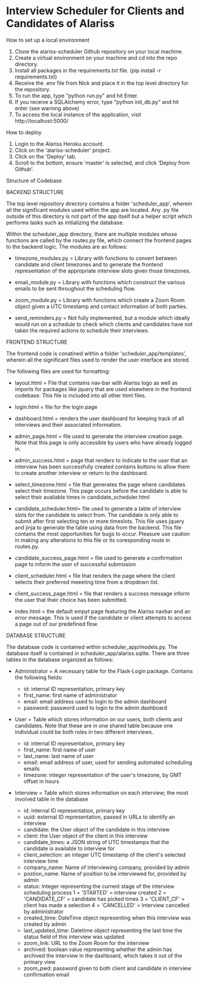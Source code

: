 # Interview Scheduler for Clients and Candidates of Alariss

How to set up a local environment

1. Clone the alariss-scheduler Github repository on your local machine.
2. Create a virtual environment on your machine and cd into the repo directory.
3. Install all packages in the requirements.txt file. (pip install -r requirements.txt)
4. Receive the .env file from Nick and place it in the top level directory for the repository.
5. To run the app, type "python run.py" and hit Enter.
6. If you receive a SQLAlchemy error, type "python init_db.py" and hit enter (see warning
   above)
7. To access the local instance of the application, visit http://localhost:5000/

How to deploy

1. Login to the Alariss Heroku account.
2. Click on the 'alariss-scheduler' project.
3. Click on the 'Deploy' tab.
4. Scroll to the bottom, ensure 'master' is selected, and click 'Deploy from Github'.

Structure of Codebase

BACKEND STRUCTURE

The top level repository directory contains a folder 'scheduler_app', wherein all
the significant modules used within the app are located. Any .py file outside of this
directory is not part of the app itself but a helper script which performs tasks such
as initializing the database.

Within the scheduler_app directory, there are multiple modules whose functions are called
by the routes.py file, which connect the frontend pages to the backend logic. The modules
are as follows:

* timezone_modules.py = Library with functions to convert between candidate and client
  timezones and to generate the frontend representation of the appropriate interview
  slots given those timezones.

* email_module.py = Library with functions which construct the various emails to be 
  sent throughout the scheduling flow.

* zoom_module.py = Library with functions which create a Zoom Room object given a
  UTC timestamp and contact information of both parties. 

* send_reminders.py = Not fully implemented, but a module which ideally would run
  on a schedule to check which clients and candidates have not taken the required
  actions to schedule their interviews.

FRONTEND STRUCTURE

The frontend code is conatined within a folder 'scheduler_app/templates', wherein all
the significant files used to render the user interface are stored. 

The following files are used for formatting:

* layout.html = File that contains nav-bar with Alariss logo as well as imports for 
  packages like jquery that are used elsewhere in the frontend codebase. This file is included 
  into all other html files.

* login.html = file for the login page

* dashboard.html = renders the user dashboard for keeping track of all interviews and their 
  associated information. 

* admin_page.html = file used to generate the interview creation page. Note that this page is only 
  accessible by users who have already logged in. 

* admin_success.html = page that renders to indicate to the user that an interview has been successfully created 
  contains buttons to allow them to create another interview or return to the dashboard. 

* select_timezone.html = file that generates the page where candidates select their timezone. This page occurs 
  before the candidate is able to select their available times in candidate_scheduler.html

* candidate_scheduler.html= file used to generate a table of interview slots for the candidate to select from. 
  The candidate is only able to submit after first selecting ten or more timeslots. This file uses jquery and jinja
  to generate the table using data from the backend. This file contains the most opportunities for bugs to occur. 
  Pleasure use caution in making any alterations to this file or its coresponding route in routes.py. 

* candidate_success_page.html = file used to generate a confirmation page to inform the user of successful submission 

* client_scheduler.html = file that renders the page where the client selects their preferred meeeting time from a 
  dropdown list. 

* client_success_page.html = file that renders a success message inform the user that their choice has been submitted. 

* index.html = the default empyt page featuring the Alariss navbar and an error message. This is used if the candidate 
  or client attempts to access a page out of our predefined flow. 

DATABASE STRUCTURE 

The database code is contained within scheduler_app/models.py. The database itself is contained in scheduler_app/alariss.sqlite.
There are three tables in the database organized as follows: 

* Administrator = A necessary table for the Flask-Login package. Contains the following fields:
  - id: internal ID representation, primary key
  - first_name: first name of administrator
  - email: email address used to login to the admin dashboard
  - password: password used to login to the admin dashboard

* User = Table which stores information on our users, both clients and candidates. Note that these are in one shared table because
  one individual could be both roles in two different interviews.
  - id: internal ID representation, primary key
  - first_name: first name of user
  - last_name: last name of user
  - email: email address of user, used for sending automated scheduling emails
  - timezone: integer representation of the user's timezone, by GMT offset in hours

* Interview = Table which stores information on each interview; the most involved table in the database
  - id: internal ID representation, primary key
  - uuid: external ID representation, passed in URLs to identify an interview
  - candidate: the User object of the candidate in this interview
  - client: the User object of the client in this interview
  - candidate_times: a JSON string of UTC timestamps that the candidate is available to interview for
  - client_selection: an integer UTC timestamp of the client's selected interview time
  - company_name: Name of interviewing company, provided by admin
  - postion_name: Name of position to be interviewed for, provided by admin
  - status: Integer representing the current stage of the interview scheduling process
      1 = 'STARTED' = interview created
      2 = 'CANDIDATE_CF' = candidate has picked times
      3 = 'CLIENT_CF' = client has made a selection
      4 = 'CANCELLED' = Interview cancelled by administrator
  - created_time: DateTime object representing when this interview was created by admin
  - last_updated_time: Datetime object representing the last time the status field of this interview was updated
  - zoom_link: URL to the Zoom Room for the interview
  - archived: boolean value representing whether the admin has archived the interview in the dashboard, which takes
    it out of the primary view
  - zoom_pwd: password given to both client and candidate in interview confirmation email
